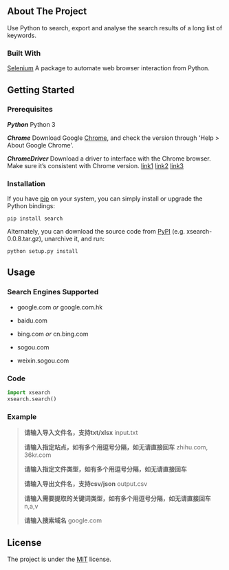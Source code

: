 ## About The Project

Use Python to search, export and analyse the search results of a long list of keywords.

### Built With

[Selenium](https://selenium-python.readthedocs.io/) A package to automate web browser interaction from Python.

## Getting Started

### Prerequisites

***Python***        Python 3

***Chrome***        Download Google [Chrome](https://www.google.com/intl/en_ca/chrome/), and check the version through 'Help > About Google Chrome'.



***ChromeDriver***      Download a driver to interface with the Chrome browser. Make sure it’s consistent with Chrome version.
[link1](https://sites.google.com/a/chromium.org/chromedriver/downloads) [link2](http://npm.taobao.org/mirrors/chromedriver/) [link3](https://chromedriver.storage.googleapis.com/index.html)


### Installation

If you have [pip](https://pip.pypa.io/en/stable/) on your system, you can simply install or upgrade the Python bindings:

`pip install search`

Alternately, you can download the source code from [PyPI](https://pypi.org/project/xsearch/#files) (e.g. xsearch-0.0.8.tar.gz), unarchive it, and run:

`python setup.py install`

## Usage

### Search Engines Supported

- google.com *or* google.com.hk

- baidu.com

- bing.com *or* cn.bing.com

- sogou.com
  
- weixin.sogou.com

### Code

```Python
import xsearch
xsearch.search()
```

### Example

> **请输入导入文件名，支持txt/xlsx** input.txt
> 
> **请输入指定站点，如有多个用逗号分隔，如无请直接回车** zhihu.com, 36kr.com
>
> **请输入指定文件类型，如有多个用逗号分隔，如无请直接回车** 
>
> **请输入导出文件名，支持csv/json** output.csv
>
> **请输入需要提取的关键词类型，如有多个用逗号分隔，如无请直接回车** n,a,v
>
> **请输入搜索域名** google.com



## License

The project is under the [MIT](./LICENSE.txt) license.


